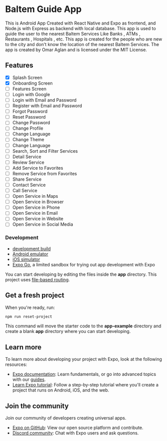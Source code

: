 # Baltem Guide App

This is Android App Created with React Native and Expo as frontend, and Node.js with Express as backend with local database.
This app is used to guide the user to the nearest Baltem Services Like Banks , ATMs , Restaurants , Hospitals , etc. This app is created for the people who are new to the city and don't know the location of the nearest Baltem Services.
The app is created by Omar Aglan and is licensed under the MIT License.

## Features

- [x] Splash Screen
- [x] Onboarding Screen
- [ ] Features Screen
- [ ] Login with Google
- [ ] Login with Email and Password
- [ ] Register with Email and Password
- [ ] Forgot Password
- [ ] Reset Password
- [ ] Change Password
- [ ] Change Profile
- [ ] Change Language
- [ ] Change Theme
- [ ] Change Language
- [ ] Search, Sort and Filter Services
- [ ] Detail Service
- [ ] Review Service
- [ ] Add Service to Favorites
- [ ] Remove Service from Favorites
- [ ] Share Service
- [ ] Contact Service
- [ ] Call Service
- [ ] Open Service in Maps
- [ ] Open Service in Browser
- [ ] Open Service in Phone
- [ ] Open Service in Email
- [ ] Open Service in Website
- [ ] Open Service in Social Media

### Development

- [development build](https://docs.expo.dev/develop/development-builds/introduction/)
- [Android emulator](https://docs.expo.dev/workflow/android-studio-emulator/)
- [iOS simulator](https://docs.expo.dev/workflow/ios-simulator/)
- [Expo Go](https://expo.dev/go), a limited sandbox for trying out app development with Expo

You can start developing by editing the files inside the **app** directory. This project uses [file-based routing](https://docs.expo.dev/router/introduction).

## Get a fresh project

When you're ready, run:

```bash
npm run reset-project
```

This command will move the starter code to the **app-example** directory and create a blank **app** directory where you can start developing.

## Learn more

To learn more about developing your project with Expo, look at the following resources:

- [Expo documentation](https://docs.expo.dev/): Learn fundamentals, or go into advanced topics with our [guides](https://docs.expo.dev/guides).
- [Learn Expo tutorial](https://docs.expo.dev/tutorial/introduction/): Follow a step-by-step tutorial where you'll create a project that runs on Android, iOS, and the web.

## Join the community

Join our community of developers creating universal apps.

- [Expo on GitHub](https://github.com/expo/expo): View our open source platform and contribute.
- [Discord community](https://chat.expo.dev): Chat with Expo users and ask questions.
